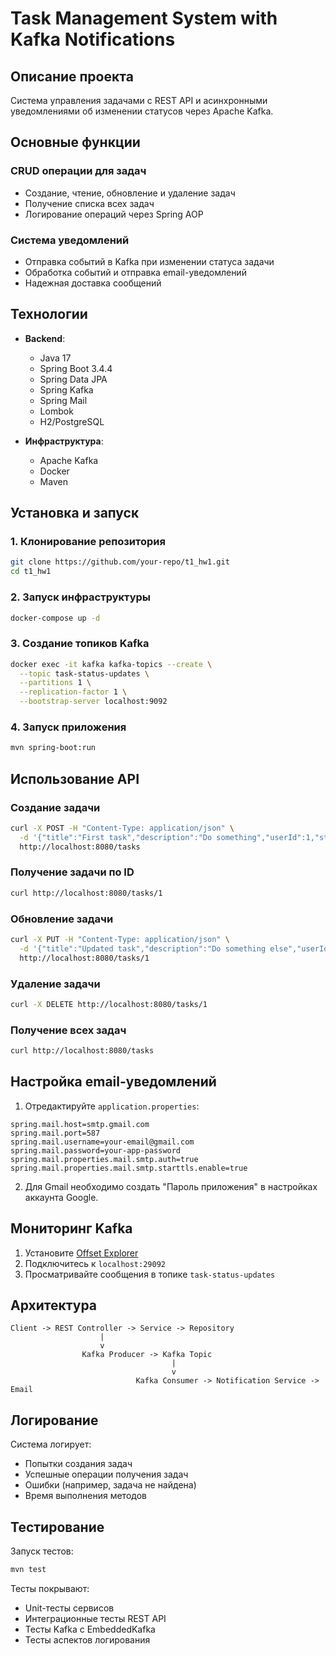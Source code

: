 # Task Management System with Kafka Notifications

## Описание проекта

Система управления задачами с REST API и асинхронными уведомлениями об изменении статусов через Apache Kafka.

## Основные функции

### CRUD операции для задач
- Создание, чтение, обновление и удаление задач
- Получение списка всех задач
- Логирование операций через Spring AOP

### Система уведомлений
- Отправка событий в Kafka при изменении статуса задачи
- Обработка событий и отправка email-уведомлений
- Надежная доставка сообщений

## Технологии

- **Backend**:
    - Java 17
    - Spring Boot 3.4.4
    - Spring Data JPA
    - Spring Kafka
    - Spring Mail
    - Lombok
    - H2/PostgreSQL

- **Инфраструктура**:
    - Apache Kafka
    - Docker
    - Maven

## Установка и запуск

### 1. Клонирование репозитория
```bash
git clone https://github.com/your-repo/t1_hw1.git
cd t1_hw1
```

### 2. Запуск инфраструктуры
```bash
docker-compose up -d
```

### 3. Создание топиков Kafka
```bash
docker exec -it kafka kafka-topics --create \
  --topic task-status-updates \
  --partitions 1 \
  --replication-factor 1 \
  --bootstrap-server localhost:9092
```

### 4. Запуск приложения
```bash
mvn spring-boot:run
```

## Использование API

### Создание задачи
```bash
curl -X POST -H "Content-Type: application/json" \
  -d '{"title":"First task","description":"Do something","userId":1,"status":"PENDING"}' \
  http://localhost:8080/tasks
```

### Получение задачи по ID
```bash
curl http://localhost:8080/tasks/1
```

### Обновление задачи
```bash
curl -X PUT -H "Content-Type: application/json" \
  -d '{"title":"Updated task","description":"Do something else","userId":1,"status":"IN_PROGRESS"}' \
  http://localhost:8080/tasks/1
```

### Удаление задачи
```bash
curl -X DELETE http://localhost:8080/tasks/1
```

### Получение всех задач
```bash
curl http://localhost:8080/tasks
```

## Настройка email-уведомлений

1. Отредактируйте `application.properties`:
```properties
spring.mail.host=smtp.gmail.com
spring.mail.port=587
spring.mail.username=your-email@gmail.com
spring.mail.password=your-app-password
spring.mail.properties.mail.smtp.auth=true
spring.mail.properties.mail.smtp.starttls.enable=true
```

2. Для Gmail необходимо создать "Пароль приложения" в настройках аккаунта Google.

## Мониторинг Kafka

1. Установите [Offset Explorer](https://www.kafkatool.com/)
2. Подключитесь к `localhost:29092`
3. Просматривайте сообщения в топике `task-status-updates`

## Архитектура

```
Client -> REST Controller -> Service -> Repository
                    |
                    v
                Kafka Producer -> Kafka Topic
                                    |
                                    v
                            Kafka Consumer -> Notification Service -> Email
```

## Логирование

Система логирует:
- Попытки создания задач
- Успешные операции получения задач
- Ошибки (например, задача не найдена)
- Время выполнения методов

## Тестирование

Запуск тестов:
```bash
mvn test
```

Тесты покрывают:
- Unit-тесты сервисов
- Интеграционные тесты REST API
- Тесты Kafka с EmbeddedKafka
- Тесты аспектов логирования

